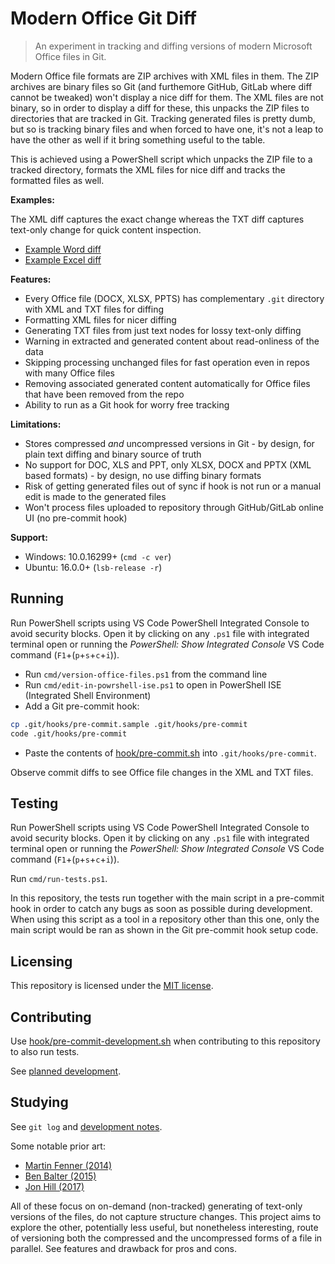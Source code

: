 # Modern Office Git Diff

> An experiment in tracking and diffing versions of modern Microsoft Office files in Git.

Modern Office file formats are ZIP archives with XML files in them.
The ZIP archives are binary files so Git (and furthemore GitHub, GitLab where diff cannot be tweaked) won't display a nice diff for them.
The XML files are not binary, so in order to display a diff for these, this unpacks the ZIP files to directories that are tracked in Git.
Tracking generated files is pretty dumb, but so is tracking binary files and when forced to have one,
it's not a leap to have the other as well if it bring something useful to the table.

This is achieved using a PowerShell script which unpacks the ZIP file to a tracked directory,
formats the XML files for nice diff and tracks the formatted files as well.

**Examples:**

The XML diff captures the exact change whereas the TXT diff captures text-only change for quick content inspection.

- [Example Word diff](https://github.com/TomasHubelbauer/modern-office-xml-git/commit/3413eacaaeb236a06033a443d7979f19207a613b)
- [Example Excel diff](https://github.com/TomasHubelbauer/modern-office-xml-git/commit/5f4ef47d345ab451f17e41ebf0befbc842ff5dba)

**Features:**

- Every Office file (DOCX, XLSX, PPTS) has complementary `.git` directory with XML and TXT files for diffing
- Formatting XML files for nicer diffing
- Generating TXT files from just text nodes for lossy text-only diffing
- Warning in extracted and generated content about read-onliness of the data
- Skipping processing unchanged files for fast operation even in repos with many Office files
- Removing associated generated content automatically for Office files that have been removed from the repo
- Ability to run as a Git hook for worry free tracking

**Limitations:**

- Stores compressed *and* uncompressed versions in Git - by design, for plain text diffing and binary source of truth
- No support for DOC, XLS and PPT, only XLSX, DOCX and PPTX (XML based formats) - by design, no use diffing binary formats
- Risk of getting generated files out of sync if hook is not run or a manual edit is made to the generated files
- Won't process files uploaded to repository through GitHub/GitLab online UI (no pre-commit hook)

**Support:**

- Windows: 10.0.16299+ (`cmd -c ver`)
- Ubuntu: 16.0.0+ (`lsb-release -r`)

## Running

Run PowerShell scripts using VS Code PowerShell Integrated Console to avoid security blocks.
Open it by clicking on any `.ps1` file with integrated terminal open or running the *PowerShell: Show Integrated Console* VS Code command (`F1`+(`p`+`s`+`c`+`i`)).

- Run `cmd/version-office-files.ps1` from the command line
- Run `cmd/edit-in-powrshell-ise.ps1` to open in PowerShell ISE (Integrated Shell Environment)
- Add a Git pre-commit hook:

```sh
cp .git/hooks/pre-commit.sample .git/hooks/pre-commit
code .git/hooks/pre-commit
```

- Paste the contents of [hook/pre-commit.sh](hook/pre-commit.sh) into `.git/hooks/pre-commit`.

Observe commit diffs to see Office file changes in the XML and TXT files.

## Testing

Run PowerShell scripts using VS Code PowerShell Integrated Console to avoid security blocks.
Open it by clicking on any `.ps1` file with integrated terminal open or running the *PowerShell: Show Integrated Console* VS Code command (`F1`+(`p`+`s`+`c`+`i`)).

Run `cmd/run-tests.ps1`.

In this repository, the tests run together with the main script in a pre-commit hook in order to catch any bugs as soon as possible during development.
When using this script as a tool in a repository other than this one, only the main script would be ran as shown in the Git pre-commit hook setup code.

## Licensing

This repository is licensed under the [MIT license](LICENSE.md).

## Contributing

Use [hook/pre-commit-development.sh](hook/pre-commit-development.sh) when contributing to this repository to also run tests.

See [planned development](doc/tasks.md).

## Studying

See `git log` and [development notes](doc/notes.md).

Some notable prior art:

- [Martin Fenner (2014)](http://blog.martinfenner.org/2014/08/25/using-microsoft-word-with-git/)
- [Ben Balter (2015)](https://ben.balter.com/2015/02/06/word-diff/)
- [Jon Hill (2017)](https://www.ficonsulting.com/filabs/MSOfficeGit)

All of these focus on on-demand (non-tracked) generating of text-only versions of the files, do not capture structure changes.
This project aims to explore the other, potentially less useful, but nonetheless interesting, route of versioning both
the compressed and the uncompressed forms of a file in parallel. See features and drawback for pros and cons.
